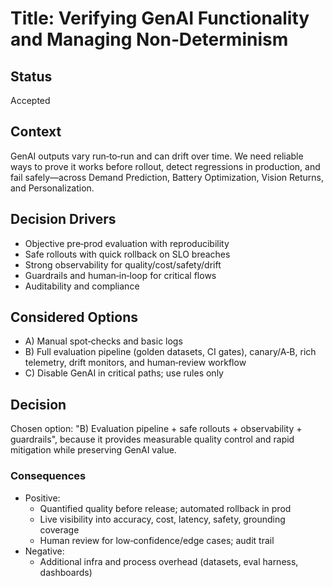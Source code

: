 # Title: Verifying GenAI Functionality and Managing Non‑Determinism

## Status
Accepted

## Context
GenAI outputs vary run‑to‑run and can drift over time. We need reliable ways to prove it works before rollout, detect regressions in production, and fail safely—across Demand Prediction, Battery Optimization, Vision Returns, and Personalization.

## Decision Drivers
- Objective pre‑prod evaluation with reproducibility
- Safe rollouts with quick rollback on SLO breaches
- Strong observability for quality/cost/safety/drift
- Guardrails and human‑in‑loop for critical flows
- Auditability and compliance

## Considered Options
- A) Manual spot‑checks and basic logs
- B) Full evaluation pipeline (golden datasets, CI gates), canary/A‑B, rich telemetry, drift monitors, and human‑review workflow
- C) Disable GenAI in critical paths; use rules only

## Decision 
Chosen option: "B) Evaluation pipeline + safe rollouts + observability + guardrails", because it provides measurable quality control and rapid mitigation while preserving GenAI value.

### Consequences
- Positive:
  - Quantified quality before release; automated rollback in prod
  - Live visibility into accuracy, cost, latency, safety, grounding coverage
  - Human review for low‑confidence/edge cases; audit trail
- Negative:
  - Additional infra and process overhead (datasets, eval harness, dashboards)

